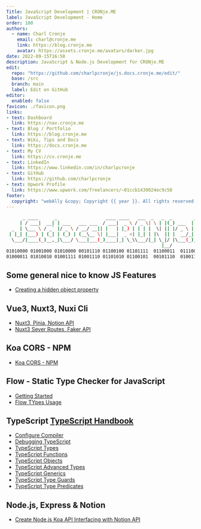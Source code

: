 ```yaml
---
Title: JavaScript Development | CRONje.ME
label: JavaScript Development - Home
order: 100
authors:
  - name: Charl Cronje
    email: charl@cronje.me
    link: https://blog.cronje.me
    avatar: https://assets.cronje.me/avatars/darker.jpg
date: 2022-09-15T16:58
description: JavaScript & Node.js Development for CRONje.ME
edit:
  repo: "https://github.com/charlpcronje/js.docs.cronje.me/edit/"
  base: /src
  branch: main
  label: Edit on GitHub
editor:
  enabled: false
favicon: ./favicon.png
links:
- text: Dashboard
  link: https://nav.cronje.me
- text: Blog / Portfolio
  link: https://blog.cronje.me
- text: Wiki, Tips and Docs 
  link: https://docs.cronje.me
- text: My CV
  link: https://cv.cronje.me
- text: LinkedIn
  link: https://www.linkedin.com/in/charlpcronje
- text: GitHub
  link: https://github.com/charlpcronje
- text: Upwork Profile
  link: https://www.upwork.com/freelancers/~01ccb1439024ec9c50
footer:
  copyright: "webAlly &copy; Copyright {{ year }}. All rights reserved."
---
```

<script type="text/javascript">(function(w,s){var e=document.createElement("script");e.type="text/javascript";e.async=true;e.src="https://cdn.pagesense.io/js/webally/f2527eebee974243853bcd47b32631f4.js";var x=document.getElementsByTagName("script")[0];x.parentNode.insertBefore(e,x);})(window,"script");</script>


```sh
      _ ____      _                  ____ ____   ___  _   _  _        __  __ _____ 
     | / ___|  __| | ___   ___ ___  / ___|  _ \ / _ \| \ | |(_) ___  |  \/  | ____|
  _  | \___ \ / _` |/ _ \ / __/ __|| |   | |_) | | | |  \| || |/ _ \ | |\/| |  _|  
 | |_| |___) | (_| | (_) | (__\__ \| |___|  _ <| |_| | |\  || |  __/_| |  | | |___ 
  \___/|____(_)__,_|\___/ \___|___(_)____|_| \_\\___/|_| \_|/ |\___(_)_|  |_|_____|
                                                          |__/                                   
01010000 01001000 01010000 00101110 01100100 01101111  01100011  01110011  00101110 
01000011 01010010 01001111 01001110 01101010 01100101  00101110  01001101  01000101
```

## Some general nice to know JS Features

-  [Creating a hidden object property](hiddenProperty.md)

## Vue3, Nuxt3, Nuxi Cli

- [Nuxt3, Pinia, Notion API](./vue/nuxt.md)
- [Nuxt3 Sever Routes, Faker API](.vue/kater.nuxt.cronje.me.md)


## Koa CORS - NPM

- [Koa CORS - NPM](./koa-cors-npm.md)

## Flow - Static Type Checker for JavaScript

- [Getting Started](./flow/getStarted.md)
- [Flow TYpes Usage](./flow/usage.md)

## TypeScript [TypeScript Handbook](https://www.typescriptlang.org/docs/handbook/intro.html)

- [Configure Compiler](./typeScript/setup.md)
- [Debugging TypeScript](./typeScript/debug.md)
- [TypeScript Types](./typeScript/types.md)
- [TypeScript Functions](./typeScript/functions.md)
- [TypeScript Objects](./typeScript/objects.md)
- [TypeScript Advanced Types](./typeScript/AdvancedTypes.md)
- [TypeScript Generics](./typeScript/generics.md)
- [TypeScript Type Guards](./typeScript/typeGuards.md)
- [TypeScript Type Predicates](./typeScript/typePredicates.md)

## Node.js, Express & Notion

- [Create Node.js Koa API Interfacing with Notion API](./koaNodeNotionAPI.md)